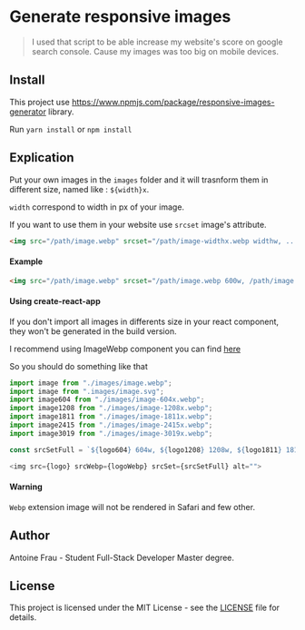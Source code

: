 # Generate responsive images

> I used that script to be able increase my website's score on google search console.
> Cause my images was too big on mobile devices.

## Install
This project use https://www.npmjs.com/package/responsive-images-generator library.

Run `yarn install` or `npm install`

## Explication
Put your own images in the `images` folder and it will trasnform them in different size, named like : `${width}x`. 

`width` correspond to width in px of your image.

If you want to use them in your website use `srcset` image's attribute.

```html
<img src="/path/image.webp" srcset="/path/image-widthx.webp widthw, ..."/>
```

#### Example

```html
<img src="/path/image.webp" srcset="/path/image.webp 600w, /path/image.webp 900w, /path/image.webp 1200w"/>
```

#### Using create-react-app
If you don't import all images in differents size in your react component, they won't be generated in the build version. 

I recommend using ImageWebp component you can find [here](https://gist.github.com/antoineFrau/81fcea86bd42124c6bfb5777bde9cc0b)

So you should do something like that

```js
import image from "./images/image.webp";
import image from ".images/image.svg";
import image604 from "./images/image-604x.webp";
import image1208 from "./images/image-1208x.webp";
import image1811 from "./images/image-1811x.webp";
import image2415 from "./images/image-2415x.webp";
import image3019 from "./images/image-3019x.webp";

const srcSetFull = `${logo604} 604w, ${logo1208} 1208w, ${logo1811} 1811w, ${logo2415} 2415w, ${logo3019} 3019w`;

<img src={logo} srcWebp={logoWebp} srcSet={srcSetFull} alt="">
```

#### Warning
`Webp` extension image will not be rendered in Safari and few other.

## Author
Antoine Frau - Student Full-Stack Developer Master degree.

## License
This project is licensed under the MIT License - see the [LICENSE](LICENSE) file for details.